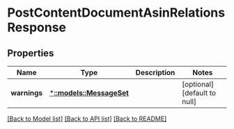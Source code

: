 # PostContentDocumentAsinRelationsResponse

## Properties
Name | Type | Description | Notes
------------ | ------------- | ------------- | -------------
**warnings** | [***::models::MessageSet**](MessageSet.md) |  | [optional] [default to null]

[[Back to Model list]](../README.md#documentation-for-models) [[Back to API list]](../README.md#documentation-for-api-endpoints) [[Back to README]](../README.md)



